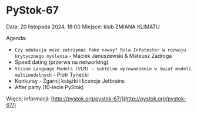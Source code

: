 # PyStok-67
Data: 20 listopada 2024, 18:00 Miejsce: klub ZMIANA KLIMATU

Agenda:

* `Czy edukacja może zatrzymać fake newsy? Rola Infotester w rozwoju krytycznego myślenia` - Maciek Januszewski & Mateusz Zadroga
* Speed dating (przerwa na networking)
* `Vision Language Models (VLM) - subtelne wprowadzenie w świat modeli multimodalnych` - Piotr Tynecki
* Konkursy - Zgarnij książki i licencje Jetbrains
* After party (10-lecie PyStok)

Więcej informacji: [http://pystok.org/pystok-67/](http://pystok.org/pystok-67/)
